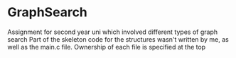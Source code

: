 # GraphSearch
Assignment for second year uni which involved different types of graph search
Part of the skeleton code for the structures wasn't written by me, as well as the main.c file.
Ownership of each file is specified at the top
